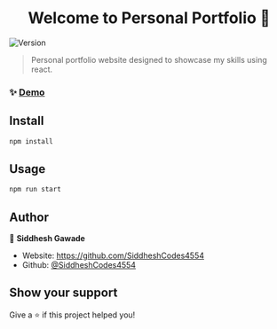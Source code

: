 <h1 align="center">Welcome to Personal Portfolio 👋</h1>
<p>
  <img alt="Version" src="https://img.shields.io/badge/version-0.1.0-blue.svg?cacheSeconds=2592000" />
</p>

> Personal portfolio website designed to showcase my skills using react.

### ✨ [Demo](https://siddhesh-gawade-portfolio.vercel.app/)

## Install

```sh
npm install
```

## Usage

```sh
npm run start
```

## Author

👤 **Siddhesh Gawade**

* Website: https://github.com/SiddheshCodes4554
* Github: [@SiddheshCodes4554](https://github.com/SiddheshCodes4554)

## Show your support

Give a ⭐️ if this project helped you!

